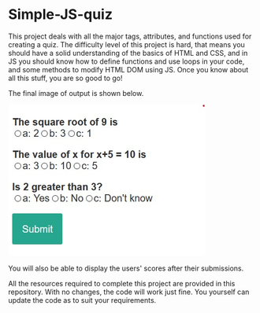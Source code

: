 # Simple-JS-quiz
This project deals with all the major tags, attributes, and functions used for creating a quiz. The difficulty level of this project is hard, that means you should have a solid understanding of the basics of HTML and CSS, and in JS you should know how to define functions and use loops in your code, and some methods to modify HTML DOM using JS. Once you know about all this stuff, you are so good to go!

The final image of output is shown below.

![alt](final.jpg)

You will also be able to display the users' scores after their submissions.

All the resources required to complete this project are provided in this repository. With no changes, the code will work just fine. You yourself can update the code as to suit your requirements.
